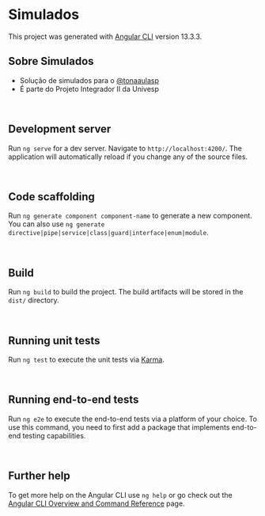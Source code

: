 # Simulados

This project was generated with [Angular CLI](https://github.com/angular/angular-cli) version 13.3.3.
<br>

## Sobre Simulados
- Solução de simulados para o [@tonaaulasp](https://www.instagram.com/tonaaulasp/)
- É parte do Projeto Integrador II da Univesp

<br>

## Development server

Run `ng serve` for a dev server. Navigate to `http://localhost:4200/`. The application will automatically reload if you change any of the source files.

<br>

## Code scaffolding

Run `ng generate component component-name` to generate a new component. You can also use `ng generate directive|pipe|service|class|guard|interface|enum|module`.

<br>

## Build

Run `ng build` to build the project. The build artifacts will be stored in the `dist/` directory.

<br>

## Running unit tests

Run `ng test` to execute the unit tests via [Karma](https://karma-runner.github.io).

<br>

## Running end-to-end tests

Run `ng e2e` to execute the end-to-end tests via a platform of your choice. To use this command, you need to first add a package that implements end-to-end testing capabilities.

<br>

## Further help

To get more help on the Angular CLI use `ng help` or go check out the [Angular CLI Overview and Command Reference](https://angular.io/cli) page.
